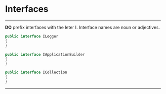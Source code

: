 # Interfaces

***

**DO** prefix interfaces with the leter **I**. Interface names are noun or adjectives.
``` csharp
public interface ILogger
{
}

public interface IApplicationBuilder
{
}

public interface ICollection
{
}
```

---
